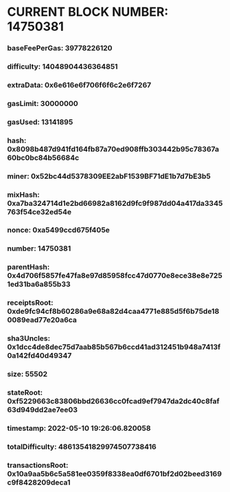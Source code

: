 # CURRENT BLOCK NUMBER: 14750381

### baseFeePerGas: 39778226120
### difficulty: 14048904436364851
### extraData: 0x6e616e6f706f6f6c2e6f7267
### gasLimit: 30000000
### gasUsed: 13141895
### hash: 0x8098b487d941fd164fb87a70ed908ffb303442b95c78367a60bc0bc84b56684c
### miner: 0x52bc44d5378309EE2abF1539BF71dE1b7d7bE3b5
### mixHash: 0xa7ba324714d1e2bd66982a8162d9fc9f987dd04a417da3345763f54ce32ed54e
### nonce: 0xa5499ccd675f405e
### number: 14750381
### parentHash: 0x4d706f5857fe47fa8e97d85958fcc47d0770e8ece38e8e7251ed31ba6a855b33
### receiptsRoot: 0xde9fc94cf8b60286a9e68a82d4caa4771e885d5f6b75de180089ead77e20a6ca
### sha3Uncles: 0x1dcc4de8dec75d7aab85b567b6ccd41ad312451b948a7413f0a142fd40d49347
### size: 55502
### stateRoot: 0xf5229663c83806bbd26636cc0fcad9ef7947da2dc40c8faf63d949dd2ae7ee03
### timestamp: 2022-05-10 19:26:06.820058
### totalDifficulty: 48613541829974507738416
### transactionsRoot: 0x10a9aa5b6c5a581ee0359f8338ea0df6701bf2d02beed3169c9f8428209deca1
